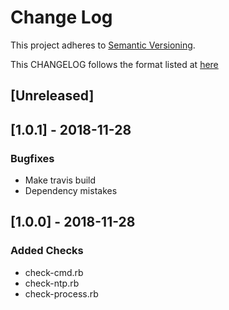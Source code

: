 # Change Log
This project adheres to [Semantic Versioning](http://semver.org/).

This CHANGELOG follows the format listed at [here](https://github.com/sensu-plugins/community/blob/master/HOW_WE_CHANGELOG.md)

## [Unreleased]

## [1.0.1] - 2018-11-28
### Bugfixes
  * Make travis build
  * Dependency mistakes

## [1.0.0] - 2018-11-28
### Added Checks
  * check-cmd.rb
  * check-ntp.rb
  * check-process.rb
